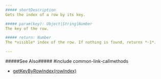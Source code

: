 ```yaml
---
##### shortDescription
Gets the index of a row by its key.

##### param(key): Object|String|Number
The key of the row.

##### return: Number
The *visible* index of the row. If nothing is found, returns *-1*.

---
```

#####See Also#####
#include common-link-callmethods
- [getKeyByRowIndex(rowIndex)](/api-reference/10%20UI%20Widgets/GridBase/3%20Methods/getKeyByRowIndex(rowIndex).md '{basewidgetpath}/Methods/#getKeyByRowIndexrowIndex')